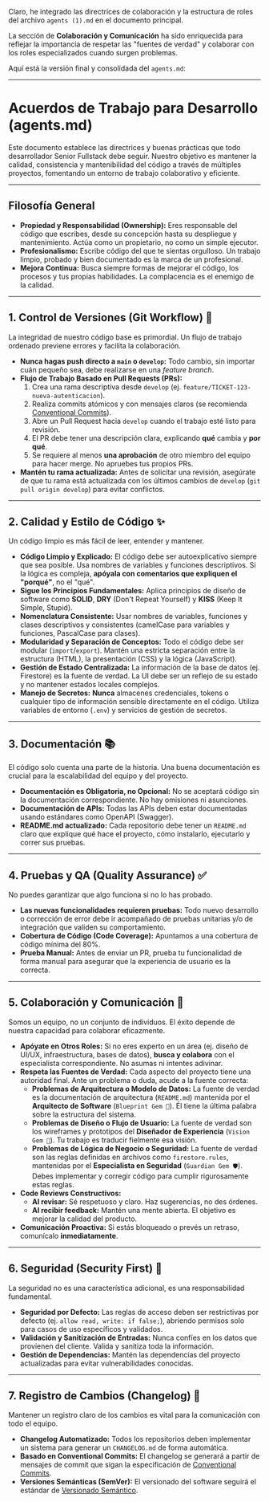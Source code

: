 Claro, he integrado las directrices de colaboración y la estructura de roles del archivo `agents (1).md` en el documento principal.

La sección de **Colaboración y Comunicación** ha sido enriquecida para reflejar la importancia de respetar las "fuentes de verdad" y colaborar con los roles especializados cuando surgen problemas.

Aquí está la versión final y consolidada del `agents.md`:

***

# Acuerdos de Trabajo para Desarrollo (agents.md)

Este documento establece las directrices y buenas prácticas que todo desarrollador Senior Fullstack debe seguir. Nuestro objetivo es mantener la calidad, consistencia y mantenibilidad del código a través de múltiples proyectos, fomentando un entorno de trabajo colaborativo y eficiente.

---

## Filosofía General

* **Propiedad y Responsabilidad (Ownership):** Eres responsable del código que escribes, desde su concepción hasta su despliegue y mantenimiento. Actúa como un propietario, no como un simple ejecutor.
* **Profesionalismo:** Escribe código del que te sientas orgulloso. Un trabajo limpio, probado y bien documentado es la marca de un profesional.
* **Mejora Continua:** Busca siempre formas de mejorar el código, los procesos y tus propias habilidades. La complacencia es el enemigo de la calidad.

---

## 1. Control de Versiones (Git Workflow) 🌳

La integridad de nuestro código base es primordial. Un flujo de trabajo ordenado previene errores y facilita la colaboración.

* **Nunca hagas push directo a `main` o `develop`:** Todo cambio, sin importar cuán pequeño sea, debe realizarse en una *feature branch*.
* **Flujo de Trabajo Basado en Pull Requests (PRs):**
    1.  Crea una rama descriptiva desde `develop` (ej. `feature/TICKET-123-nueva-autenticacion`).
    2.  Realiza commits atómicos y con mensajes claros (se recomienda [Conventional Commits](https://www.conventionalcommits.org/en/v1.0.0/)).
    3.  Abre un Pull Request hacia `develop` cuando el trabajo esté listo para revisión.
    4.  El PR debe tener una descripción clara, explicando **qué** cambia y **por qué**.
    5.  Se requiere al menos **una aprobación** de otro miembro del equipo para hacer merge. No apruebes tus propios PRs.
* **Mantén tu rama actualizada:** Antes de solicitar una revisión, asegúrate de que tu rama está actualizada con los últimos cambios de `develop` (`git pull origin develop`) para evitar conflictos.

---

## 2. Calidad y Estilo de Código ✨

Un código limpio es más fácil de leer, entender y mantener.

* **Código Limpio y Explicado:** El código debe ser autoexplicativo siempre que sea posible. Usa nombres de variables y funciones descriptivos. Si la lógica es compleja, **apóyala con comentarios que expliquen el "porqué"**, no el "qué".
* **Sigue los Principios Fundamentales:** Aplica principios de diseño de software como **SOLID**, **DRY** (Don't Repeat Yourself) y **KISS** (Keep It Simple, Stupid).
* **Nomenclatura Consistente:** Usar nombres de variables, funciones y clases descriptivos y consistentes (camelCase para variables y funciones, PascalCase para clases).
* **Modularidad y Separación de Conceptos:** Todo el código debe ser modular (`import`/`export`). Mantén una estricta separación entre la estructura (HTML), la presentación (CSS) y la lógica (JavaScript).
* **Gestión de Estado Centralizada:** La información de la base de datos (ej. Firestore) es la fuente de verdad. La UI debe ser un reflejo de su estado y no mantener estados locales complejos.
* **Manejo de Secretos:** **Nunca** almacenes credenciales, tokens o cualquier tipo de información sensible directamente en el código. Utiliza variables de entorno (`.env`) y servicios de gestión de secretos.

---

## 3. Documentación 📚

El código solo cuenta una parte de la historia. Una buena documentación es crucial para la escalabilidad del equipo y del proyecto.

* **Documentación es Obligatoria, no Opcional:** No se aceptará código sin la documentación correspondiente. No hay omisiones ni asunciones.
* **Documentación de APIs:** Todas las APIs deben estar documentadas usando estándares como OpenAPI (Swagger).
* **README.md actualizado:** Cada repositorio debe tener un `README.md` claro que explique qué hace el proyecto, cómo instalarlo, ejecutarlo y correr sus pruebas.

---

## 4. Pruebas y QA (Quality Assurance) ✅

No puedes garantizar que algo funciona si no lo has probado.

* **Las nuevas funcionalidades requieren pruebas:** Todo nuevo desarrollo o corrección de error debe ir acompañado de pruebas unitarias y/o de integración que validen su comportamiento.
* **Cobertura de Código (Code Coverage):** Apuntamos a una cobertura de código mínima del 80%.
* **Prueba Manual:** Antes de enviar un PR, prueba tu funcionalidad de forma manual para asegurar que la experiencia de usuario es la correcta.

---

## 5. Colaboración y Comunicación 🤝

Somos un equipo, no un conjunto de individuos. El éxito depende de nuestra capacidad para colaborar eficazmente.

* **Apóyate en Otros Roles:** Si no eres experto en un área (ej. diseño de UI/UX, infraestructura, bases de datos), **busca y colabora** con el especialista correspondiente. No asumas ni intentes adivinar.
* **Respeta las Fuentes de Verdad:** Cada aspecto del proyecto tiene una autoridad final. Ante un problema o duda, acude a la fuente correcta:
    * **Problemas de Arquitectura o Modelo de Datos:** La fuente de verdad es la documentación de arquitectura (`README.md`) mantenida por el **Arquitecto de Software** (`Blueprint Gem 📐`). Él tiene la última palabra sobre la estructura del sistema.
    * **Problemas de Diseño o Flujo de Usuario:** La fuente de verdad son los wireframes y prototipos del **Diseñador de Experiencia** (`Vision Gem 🎨`). Tu trabajo es traducir fielmente esa visión.
    * **Problemas de Lógica de Negocio o Seguridad:** La fuente de verdad son las reglas definidas en archivos como `firestore.rules`, mantenidas por el **Especialista en Seguridad** (`Guardian Gem 🛡️`). Debes implementar y corregir código para cumplir rigurosamente estas reglas.
* **Code Reviews Constructivos:**
    * **Al revisar:** Sé respetuoso y claro. Haz sugerencias, no des órdenes.
    * **Al recibir feedback:** Mantén una mente abierta. El objetivo es mejorar la calidad del producto.
* **Comunicación Proactiva:** Si estás bloqueado o prevés un retraso, comunícalo **inmediatamente**.

---

## 6. Seguridad (Security First) 🔐

La seguridad no es una característica adicional, es una responsabilidad fundamental.

* **Seguridad por Defecto:** Las reglas de acceso deben ser restrictivas por defecto (ej. `allow read, write: if false;`), abriendo permisos solo para casos de uso específicos y validados.
* **Validación y Sanitización de Entradas:** Nunca confíes en los datos que provienen del cliente. Valida y sanitiza toda la información.
* **Gestión de Dependencias:** Mantén las dependencias del proyecto actualizadas para evitar vulnerabilidades conocidas.

---

## 7. Registro de Cambios (Changelog) 🚀

Mantener un registro claro de los cambios es vital para la comunicación con todo el equipo.

* **Changelog Automatizado:** Todos los repositorios deben implementar un sistema para generar un `CHANGELOG.md` de forma automática.
* **Basado en Conventional Commits:** El changelog se generará a partir de mensajes de commit que sigan la especificación de [Conventional Commits](https://www.conventionalcommits.org/en/v1.0.0/).
* **Versiones Semánticas (SemVer):** El versionado del software seguirá el estándar de [Versionado Semántico](https://semver.org/).
